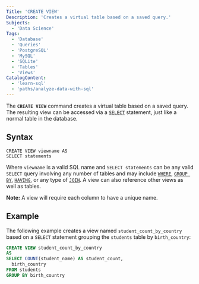 ```yaml
---
Title: 'CREATE VIEW'
Description: 'Creates a virtual table based on a saved query.'
Subjects:
  - 'Data Science'
Tags:
  - 'Database'
  - 'Queries'
  - 'PostgreSQL'
  - 'MySQL'
  - 'SQLite'
  - 'Tables'
  - 'Views'
CatalogContent:
  - 'learn-sql'
  - 'paths/analyze-data-with-sql'
---
```


The **`CREATE VIEW`** command creates a virtual table based on a saved query. The resulting view can be accessed via a [`SELECT`](https://www.codecademy.com/resources/docs/sql/commands/select) statement, just like a normal table in the database.

## Syntax

```pseudo
CREATE VIEW viewname AS
SELECT statements
```

Where `viewname` is a valid SQL name and `SELECT statements` can be any valid `SELECT` query involving any number of tables and may include [`WHERE`](https://www.codecademy.com/resources/docs/sql/commands/where), [`GROUP BY`](https://www.codecademy.com/resources/docs/sql/commands/group-by), [`HAVING`](https://www.codecademy.com/resources/docs/sql/commands/having), or any type of [`JOIN`](https://www.codecademy.com/resources/docs/sql/joins). A view can also reference other views as well as tables.

**Note:** A view will require each column to have a unique name.

## Example

The following example creates a view named `student_count_by_country` based on a `SELECT` statement grouping the `students` table by `birth_country`:

```sql
CREATE VIEW student_count_by_country
AS
SELECT COUNT(student_name) AS student_count,
  birth_country
FROM students
GROUP BY birth_country
```
